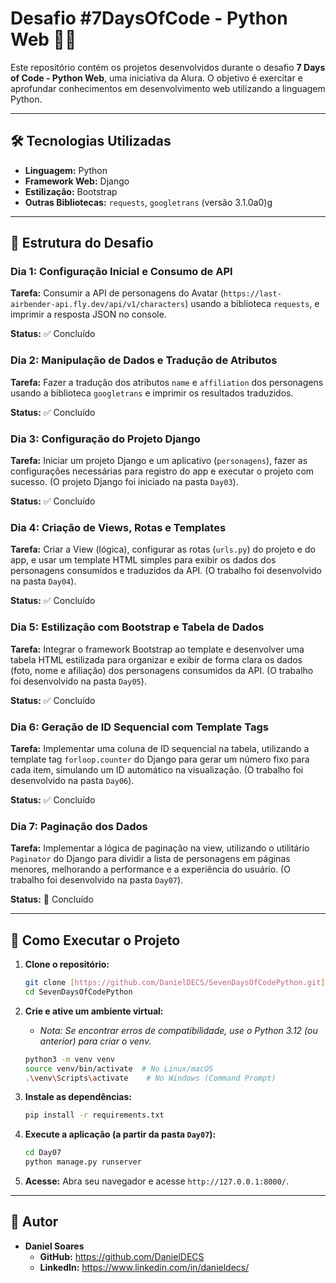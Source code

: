 # Desafio #7DaysOfCode - Python Web 🐍🌐

Este repositório contém os projetos desenvolvidos durante o desafio **7 Days of Code - Python Web**, uma iniciativa da Alura. O objetivo é exercitar e aprofundar conhecimentos em desenvolvimento web utilizando a linguagem Python.

---

## 🛠️ Tecnologias Utilizadas

* **Linguagem:** Python
* **Framework Web:** Django
* **Estilização:** Bootstrap
* **Outras Bibliotecas:** `requests`, `googletrans` (versão 3.1.0a0)g

---

## 📅 Estrutura do Desafio

### Dia 1: Configuração Inicial e Consumo de API

**Tarefa:** Consumir a API de personagens do Avatar (`https://last-airbender-api.fly.dev/api/v1/characters`) usando a biblioteca `requests`, e imprimir a resposta JSON no console.

**Status:** ✅ Concluído

### Dia 2: Manipulação de Dados e Tradução de Atributos

**Tarefa:** Fazer a tradução dos atributos `name` e `affiliation` dos personagens usando a biblioteca `googletrans` e imprimir os resultados traduzidos.

**Status:** ✅ Concluído

### Dia 3: Configuração do Projeto Django

**Tarefa:** Iniciar um projeto Django e um aplicativo (`personagens`), fazer as configurações necessárias para registro do app e executar o projeto com sucesso. (O projeto Django foi iniciado na pasta `Day03`).

**Status:** ✅ Concluído

### Dia 4: Criação de Views, Rotas e Templates

**Tarefa:** Criar a View (lógica), configurar as rotas (`urls.py`) do projeto e do app, e usar um template HTML simples para exibir os dados dos personagens consumidos e traduzidos da API. (O trabalho foi desenvolvido na pasta `Day04`).

**Status:** ✅ Concluído

### Dia 5: Estilização com Bootstrap e Tabela de Dados

**Tarefa:** Integrar o framework Bootstrap ao template e desenvolver uma tabela HTML estilizada para organizar e exibir de forma clara os dados (foto, nome e afiliação) dos personagens consumidos da API. (O trabalho foi desenvolvido na pasta `Day05`).

**Status:** ✅ Concluído

### Dia 6: Geração de ID Sequencial com Template Tags

**Tarefa:** Implementar uma coluna de ID sequencial na tabela, utilizando a template tag `forloop.counter` do Django para gerar um número fixo para cada item, simulando um ID automático na visualização. (O trabalho foi desenvolvido na pasta `Day06`).

**Status:** ✅ Concluído

### Dia 7: Paginação dos Dados

**Tarefa:** Implementar a lógica de paginação na view, utilizando o utilitário `Paginator` do Django para dividir a lista de personagens em páginas menores, melhorando a performance e a experiência do usuário. (O trabalho foi desenvolvido na pasta `Day07`).

**Status:** 🎉 Concluído

---

## 🚀 Como Executar o Projeto

1.  **Clone o repositório:**
    ```bash
    git clone [https://github.com/DanielDECS/SevenDaysOfCodePython.git](https://github.com/DanielDECS/SevenDaysOfCodePython.git)
    cd SevenDaysOfCodePython
    ```

2.  **Crie e ative um ambiente virtual:**
    * *Nota: Se encontrar erros de compatibilidade, use o Python 3.12 (ou anterior) para criar o venv.*
    ```bash
    python3 -m venv venv
    source venv/bin/activate  # No Linux/macOS
    .\venv\Scripts\activate    # No Windows (Command Prompt)
    ```

3.  **Instale as dependências:**
    ```bash
    pip install -r requirements.txt
    ```

4.  **Execute a aplicação (a partir da pasta `Day07`):**
    ```bash
    cd Day07
    python manage.py runserver
    ```
    
5.  **Acesse:**
    Abra seu navegador e acesse `http://127.0.0.1:8000/`.

---

## 👤 Autor

* **Daniel Soares**
    * **GitHub:** https://github.com/DanielDECS
    * **LinkedIn:** https://www.linkedin.com/in/danieldecs/